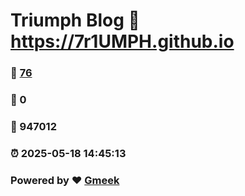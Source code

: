 # Triumph Blog :link: https://7r1UMPH.github.io 
### :page_facing_up: [76](https://7r1UMPH.github.io/tag.html) 
### :speech_balloon: 0 
### :hibiscus: 947012 
### :alarm_clock: 2025-05-18 14:45:13 
### Powered by :heart: [Gmeek](https://github.com/Meekdai/Gmeek)
